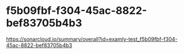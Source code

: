 # f5b09fbf-f304-45ac-8822-bef83705b4b3
https://sonarcloud.io/summary/overall?id=examly-test_f5b09fbf-f304-45ac-8822-bef83705b4b3
